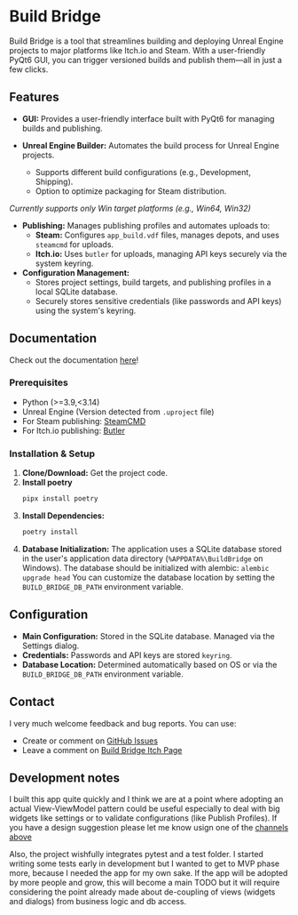 # Build Bridge

Build Bridge is a tool that streamlines building and deploying Unreal Engine projects to major platforms like Itch.io and Steam. With a user-friendly PyQt6 GUI, you can trigger versioned builds and publish them—all in just a few clicks.

## Features

* **GUI:** Provides a user-friendly interface built with PyQt6 for managing builds and publishing.

* **Unreal Engine Builder:** Automates the build process for Unreal Engine projects.
    * Supports different build configurations (e.g., Development, Shipping).
    * Option to optimize packaging for Steam distribution.

_Currently supports only Win target platforms (e.g., Win64, Win32)_

* **Publishing:** Manages publishing profiles and automates uploads to:
    * **Steam:** Configures `app_build.vdf` files, manages depots, and uses `steamcmd` for uploads.
    * **Itch.io:** Uses `butler` for uploads, managing API keys securely via the system keyring.
* **Configuration Management:**
    * Stores project settings, build targets, and publishing profiles in a local SQLite database.
    * Securely stores sensitive credentials (like passwords and API keys) using the system's keyring.

## Documentation
Check out the documentation [here](https://collederas.github.io/build-bridge/)!

### Prerequisites

* Python (>=3.9,<3.14)
* Unreal Engine (Version detected from `.uproject` file)
* For Steam publishing: [SteamCMD](https://developer.valvesoftware.com/wiki/SteamCMD#Downloading_SteamCMD)
* For Itch.io publishing: [Butler](https://itchio.itch.io/butler)

### Installation & Setup

1.  **Clone/Download:** Get the project code.
2. **Install poetry**
    ```bash
    pipx install poetry
    ```
2.  **Install Dependencies:**
    ```bash
    poetry install
    ```
3.  **Database Initialization:** The application uses a SQLite database stored in the user's application data directory (`%APPDATA%\BuildBridge` on Windows). The database should be initialized with alembic:
    ```alembic upgrade head```
You can customize the database location by setting the `BUILD_BRIDGE_DB_PATH` environment variable.

## Configuration

* **Main Configuration:** Stored in the SQLite database. Managed via the Settings dialog.
* **Credentials:** Passwords and API keys are stored `keyring`.
* **Database Location:** Determined automatically based on OS or via the `BUILD_BRIDGE_DB_PATH` environment variable.

## Contact
I very much welcome feedback and bug reports. You can use:
- Create or comment on [GitHub Issues](https://github.com/Collederas/build-bridge/issues)
- Leave a comment on [Build Bridge Itch Page](https://collederas.itch.io/build-bridge)

## Development notes
I built this app quite quickly and I think we are at a point where adopting an actual View-ViewModel pattern could be useful especially to deal with big widgets like settings or to validate configurations (like Publish Profiles).
If you have a design suggestion please let me know usign one of the [channels above](#development-notes)

Also, the project wishfully integrates pytest and a test folder. I started writing some tests early in development but I wanted to get to MVP phase more, because I needed the app for my own sake.
If the app will be adopted by more people and grow, this will become a main TODO but it will require considering the point already made about de-coupling of views (widgets and dialogs) from business logic and db access.